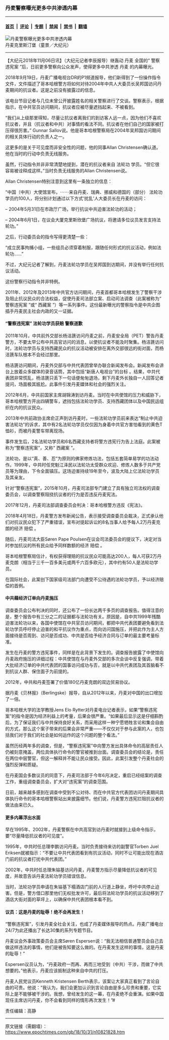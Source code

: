 ### 丹麦警察曝光更多中共渗透内幕

---

#### [首页](../../../..?n10821828) &nbsp;|&nbsp; [评论](../../../../../epoch-comment?n10821828) &nbsp;|&nbsp; [专题](../../../../../epoch-special?n10821828) &nbsp;|&nbsp; [禁闻](../../../../../epoch-news?n10821828) &nbsp;|&nbsp; [禁书](../../../../../books?n10821828) &nbsp;|&nbsp; [翻墙](https://github.com/gfw-breaker/nogfw/blob/master/README.md?n10821828)


<div><img alt="丹麦警察曝光更多中共渗透内幕" class="attachment-djy_600_400 size-djy_600_400 wp-post-image" src="https://i.epochtimes.com/assets/uploads/2018/11/1-18.jpg"/>
<div class="caption">
 丹麦克里斯汀堡（童景／大纪元）
</div></div><hr/><div class="post_content" id="artbody" itemprop="articleBody">
 <!-- article content begin -->
 <p>
  【大纪元2018年11月06日讯】（大纪元记者李辰报导）继轰动
  <ok href="https://www.epochtimes.com/gb/tag/%E4%B8%B9%E9%BA%A6.html">
   丹麦
  </ok>
  全国的“
  <ok href="https://www.epochtimes.com/gb/tag/%E8%AD%A6%E5%AF%9F%E8%BF%9D%E5%AE%AA%E6%A1%88.html">
   警察违宪案
  </ok>
  ”后，日前更多警察向公众发声，使得更多中共渗透
  <ok href="https://www.epochtimes.com/gb/tag/%E4%B8%B9%E9%BA%A6.html">
   丹麦
  </ok>
  的内幕曝光。
 </p>
 <p>
  2018年9月19日，丹麦广播电视台DR的P1频道报导，他们新得到了一份操作指令文件，文件描述了哥本哈根警方将如何对待2004年中共人大委员长吴邦国访问丹麦期间的抗议者。这是之前没有披露过的信息。
 </p>
 <p>
  该电台节目记者与几位未曾公开披露姓名的相关警察进行了交谈。警察表示，根据指示，在中共官员访问期间，抗议者应被尽量遮挡起来、不被看到。
 </p>
 <p>
  “我们从上级那里得知，尽量让抗议者离我们的到访客人远一点，因为他们不喜欢抗议者，并且（抗议者和中共）对事情的看法不同。抗议者在他们自己的国家被打压得很厉害。” Gunnar Sallov说。他是哥本哈根警察局在2004年吴邦国访问期间的相关具体行动的负责人之一。
 </p>
 <p>
  这更多的是关于可见度而非安全性的问题，他的同事Allan Christensen确认道。他在当时的行动中负责无线服务。
 </p>
 <p>
  虽然，行动指令并非非常清楚地提到，潜在的抗议者来自
  <ok href="https://www.epochtimes.com/gb/tag/%E6%B3%95%E8%BD%AE%E5%8A%9F.html">
   法轮功
  </ok>
  学员。“但它很容易被诠释成这样。”当时负责无线服务的Allan Christensen说。
 </p>
 <p>
  Allan Christensen特别注意到这里有一条独立的信息：
 </p>
 <p>
  “中国（中共）大使馆宣布，⋯⋯来自丹麦、瑞典、挪威和德国的（部分）
  <ok href="https://www.epochtimes.com/gb/tag/%E6%B3%95%E8%BD%AE%E5%8A%9F.html">
   法轮功
  </ok>
  学员约100人，将分别计划通过以下方式‘扰乱’人大委员长在丹麦的访问：
 </p>
 <p>
  – 2004年5月31日在市政厅广场，举行抗议中共迫害法轮功的活动；
 </p>
 <p>
  – 2004年6月1日，在议会大厦克里斯欣堡广场抗议，将邀请多位议员发言支持法轮功。”
 </p>
 <p>
  之后，行动委员会的指令写得更清楚一些：
 </p>
 <p>
  “成立民事拘捕小组，一些组员必须穿着制服，跟随任何形式的抗议活动，例如法轮功……”
 </p>
 <p>
  不过，大纪元记者了解到，丹麦法轮功学员在吴邦国到访期间，并没有举行任何抗议活动。
 </p>
 <p>
  这份警察行动指令并非特例。
 </p>
 <p>
  2011年、2012年及2013年中共官方访问期间，丹麦首都哥本哈根发生了警察干涉及阻止抗议民众的合法权益，促使丹麦司法部立案、启动司法调查（此案被称为“
  <ok href="https://www.epochtimes.com/gb/tag/%E8%AD%A6%E5%AF%9F%E8%BF%9D%E5%AE%AA%E6%A1%88.html">
   警察违宪案
  </ok>
  ”或“
  <ok href="https://www.epochtimes.com/gb/tag/%E8%A5%BF%E8%97%8F%E6%A1%88.html">
   西藏案
  </ok>
  ”）等一系列事件。这份最新曝光的警察指令是中共企图插手丹麦民主社会内政的又一证据。
 </p>
 <h4>
  <strong>
   “警察违宪案” 法轮功学员获赔 警察道歉
  </strong>
 </h4>
 <p>
  2011年10月，中共前外交部长杨洁篪访问丹麦之前，丹麦安全局（PET）警告丹麦警方，不要太早公布中共高官访问的消息，以使抗议者不能及时聚集。杨洁篪访问时，法轮功学员与支持西藏民众的抗议活动被安排在离外交部很远的街对面，而杨洁篪车队根本不会经过那里。
 </p>
 <p>
  杨洁篪访问期间，丹麦外交部与中共代表团曾举办联合新闻发布会。新闻发布会讲台上放着众多媒体的录音话筒，其中包括“新唐人电视台”的台标 。结果，中共代表团非常慌乱，杨洁篪只丢下一句话便匆匆退场，剩下丹麦外长独自一人回答记者提问，场面极其尴尬。此事件引发丹麦媒体和社会的强烈关注。
 </p>
 <p>
  2012年6月，中共前国家主席胡锦涛到访丹麦。当时在中共使馆的压力和威胁下，哥本哈根警方开出四辆警车，遮挡包括法轮功学员、支持西藏团体以及中国民运组织在内的抗议民众。
 </p>
 <p>
  2013年中共前政协主席俞正声到访丹麦时，一些法轮功学员前来表达“制止中共迫害法轮功”的诉求，其中有2名法轮功学员仅仅因为身着中共官方害怕看到的黄色T恤衫，而被丹麦警车带离现场。
 </p>
 <p>
  事件发生后，2名法轮功学员和6名西藏支持者将警方违宪行为告上法庭。此案被称为“警察违宪案”，又称“
  <ok href="https://www.epochtimes.com/gb/tag/%E8%A5%BF%E8%97%8F%E6%A1%88.html">
   西藏案
  </ok>
  ”。
 </p>
 <p>
  法轮功，是以“真、善、忍”为原则的佛家修炼功法，包括五套简单易学的功法动作。1999年，中共时任党魁江泽民以法轮功太受群众欢迎、修炼人数多于共产党员等为理由，下令全面镇压。这场迫害持续19年至今，波及大陆上亿法轮功学员及其亲友。
 </p>
 <p>
  针对“警察违宪案”，2015年10月，丹麦司法部专门建立了具有独立司法权的调查委员会，以调查警察阻挠抗议者的行为是否违反丹麦宪法。
 </p>
 <p>
  2017年12月，丹麦司法部调查委员会判决：哥本哈根警方违反《宪法》。
 </p>
 <p>
  2018年4月18日，丹麦警方发布新闻公告，表示接受调查委员会裁决，正式承认他们对抗议民众犯下了严重错误，宣布对提起诉讼的8名当事人给予每人2万丹麦克朗的经济
  <ok href="https://www.epochtimes.com/gb/tag/%E8%B5%94%E5%81%BF.html">
   赔偿
  </ok>
  。
 </p>
 <p>
  随后，丹麦司法大臣Søren Pape Poulsen在议会司法委员会的提议下，决定对当时参加抗议的所有民众给予同样数额的经济
  <ok href="https://www.epochtimes.com/gb/tag/%E8%B5%94%E5%81%BF.html">
   赔偿
  </ok>
  。
 </p>
 <p>
  哥本哈根警察局估计，有权获得理赔的抗议民众可能高达200人，每人可获2万丹麦克朗（相当于三千一百多美元或两千六百多欧元），其中约有50人是法轮功学员。
 </p>
 <p>
  在国际社会，此案创下国家级司法部门向遭受不公待遇的法轮功学员，予以经济赔偿的首例。
 </p>
 <h4>
  中共藉经济订单向丹麦施压
 </h4>
 <p>
  调查委员会公布判决的同时，还公布了一份长达两千多页的调查报告。值得注意的是，整个报告中有三分之二的证据都与法轮功有关。原因是，自中共1999年残酷迫害法轮功以来，各国中使馆在中共官员访问期间，都把中共代表团要避免看到法轮功学员呼吁停止迫害的和平抗议作为重点，而向访问国施压，并把此作为主人方面接待是否周到、访问是否成功、中共是否给予经济合同与订单的最主要考量标准。
 </p>
 <p>
  发生在丹麦的警方违宪事件，同样是在此背景下发生的。调查报告披露了中使馆向丹麦政府施压的详细过程：中共使馆在与丹麦外交部的多次会谈中反复强调，带着大批经济订单的中共代表团的国事访问成功与否，就是以中共代表团及其首脑看不到抗议人群、保住面子为前提的。
 </p>
 <p>
  2012年，中共和丹麦签署了价值180亿丹麦克朗的双边贸易协议。
 </p>
 <p>
  据丹麦《贝林报》（Berlingske）报导，自从2012年以来，丹麦对中国的出口增加了一倍。
 </p>
 <p>
  哥本哈根大学的法学教授Jens Elo Rytter对丹麦电台记者表示，如果“警察违宪案”的指令是因为经济利益上的考量，后果会很严重。“如果最后显示这是仔细斟酌后，为了保证我们与中共保持良好关系，而采用这样一种宁愿牺牲言论和集会自由的方式，那么这个案子带来的后果会非常严重——不仅仅对于参与此案的人，也包括我们对于我们的社会是如何运作的这个问题的整个看法。”
 </p>
 <p>
  虽然历经两年多的调查，但是，“警察违宪案”中向警方发出具体命令的高层责任人仍被刻意掩盖，两位具体执行命令的警官被推到台面。调查委员会的结论是，责任在两位中层警官，但这一解释并不能让民众接受。因此，此案引发整个丹麦社会的强烈反弹和质疑。
 </p>
 <p>
  在丹麦国会多数议员的同意下，丹麦司法部于今年6月决定，重启已经结案的调查工作，重组调查委员会，扩大对“违宪案”的调查范围。
 </p>
 <p>
  日前，越来越多感到在调查中受到不公对待、而在中共官方代表团访问丹麦期间具体执行命令的哥本哈根警察站出来披露细节。他们说，丹麦警方违宪拦阻抗议者的做法由来已久。
 </p>
 <h4>
  更多内幕浮出水面
 </h4>
 <p>
  早在1995年、2002年，丹麦警察在中共高官到访丹麦时就接到上级命令指示，要“尽量降低抗议者的可见度”。
 </p>
 <p>
  1995年，中共时任总理李鹏访问丹麦。当时负责接待来访的副警官Torben Juel Eriksen就被指示：“不要让中共代表团看到有抗议活动，同时不让可能出现在酒店门前的抗议者打扰中共代表团。”
 </p>
 <p>
  2002年，中共时任总理朱镕基访问丹麦，丹麦警方指示尽量降低抗议者的可见度，并故意告诉丹麦法轮功学员错误信息。
 </p>
 <p>
  当时，法轮功学员申请在朱镕基下榻酒店门前的人行道上静坐，呼吁中共停止迫害。但是，警方借口那里他们无权批发许可，最后将法轮功学员的抗议活动移到了酒店大街对面的草坪上，以确保中共代表团根本看不到。
 </p>
 <h4>
  议员：这是丹麦的耻辱！绝不会再发生！
 </h4>
 <p>
  “警察违宪案”，引发丹麦全社会关注，也成了丹麦媒体报导的热点。丹麦广播电台24/7为此还播出了长达30集的系列专题节目。
 </p>
 <p>
  丹麦议会外事政策委员会主席Søren Espersen说：“我无法相信普通警员会自己去做这样违法的事情，他们是被告知要这么做的。在丹麦发生这样的事情，这是丹麦的耻辱！”
 </p>
 <p>
  Espersen议员认为，“丹麦政府一而再、再而三地受到（中共）干涉，而做了中共想要的。”他表示，丹麦应该抵制这种来自中共的打压。
 </p>
 <p>
  丹麦人民党议员Kenneth Kristensen Berth表示，该案让大家真正看到了言论自由的可贵。他说：“我认为，我们会更加认识到言论自由是多么珍贵和重要，它实际上是不能够被干涉的。我想，曾经发生的这一幕，在丹麦绝不会重演。如果中国现任主席访问丹麦，你不会看到同样的情形再次发生！”#
 </p>
 <p>
  责任编辑：高静
 </p>
 <!-- article content end -->
 <div id="below_article_ad">
 </div>
</div>


---

原文链接（需翻墙）：https://www.epochtimes.com/gb/18/10/31/n10821828.htm